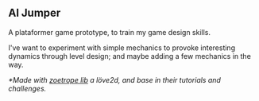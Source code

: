 Al Jumper
---------

A plataformer game prototype, to train my game design skills.

I've want to experiment with simple mechanics to provoke interesting dynamics through level design; and maybe adding a few mechanics in the way.

_*Made with [zoetrope lib](http://libzoetrope.org/) a löve2d, and base in their tutorials and challenges._